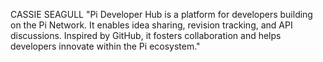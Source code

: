 CASSIE SEAGULL
"Pi Developer Hub is a platform for developers building on the Pi Network. It enables idea sharing, revision tracking, and API discussions. Inspired by GitHub, it fosters collaboration and helps developers innovate within the Pi ecosystem."
